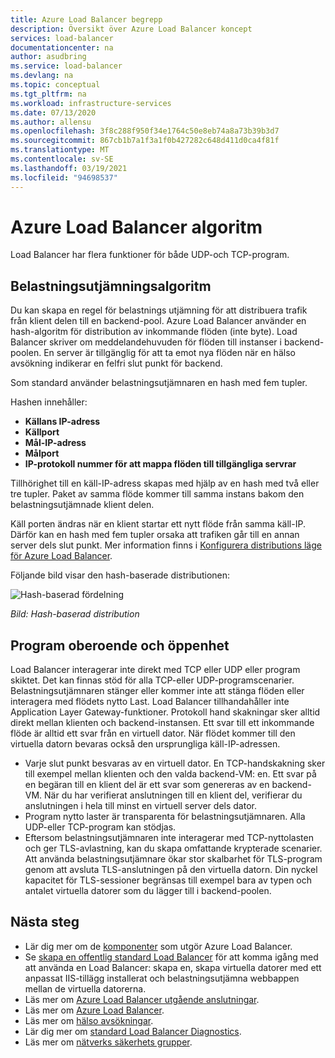 ```yaml
---
title: Azure Load Balancer begrepp
description: Översikt över Azure Load Balancer koncept
services: load-balancer
documentationcenter: na
author: asudbring
ms.service: load-balancer
ms.devlang: na
ms.topic: conceptual
ms.tgt_pltfrm: na
ms.workload: infrastructure-services
ms.date: 07/13/2020
ms.author: allensu
ms.openlocfilehash: 3f8c288f950f34e1764c50e8eb74a8a73b39b3d7
ms.sourcegitcommit: 867cb1b7a1f3a1f0b427282c648d411d0ca4f81f
ms.translationtype: MT
ms.contentlocale: sv-SE
ms.lasthandoff: 03/19/2021
ms.locfileid: "94698537"
---
```

# <a name="azure-load-balancer-algorithm"></a>Azure Load Balancer algoritm

Load Balancer har flera funktioner för både UDP-och TCP-program.

## <a name="load-balancing-algorithm"></a>Belastningsutjämningsalgoritm

Du kan skapa en regel för belastnings utjämning för att distribuera trafik från klient delen till en backend-pool. Azure Load Balancer använder en hash-algoritm för distribution av inkommande flöden (inte byte). Load Balancer skriver om meddelandehuvuden för flöden till instanser i backend-poolen. En server är tillgänglig för att ta emot nya flöden när en hälso avsökning indikerar en felfri slut punkt för backend.

Som standard använder belastningsutjämnaren en hash med fem tupler.

Hashen innehåller:

- **Källans IP-adress**
- **Källport**
- **Mål-IP-adress**
- **Målport**
- **IP-protokoll nummer för att mappa flöden till tillgängliga servrar**

Tillhörighet till en käll-IP-adress skapas med hjälp av en hash med två eller tre tupler. Paket av samma flöde kommer till samma instans bakom den belastningsutjämnade klient delen.

Käll porten ändras när en klient startar ett nytt flöde från samma käll-IP. Därför kan en hash med fem tupler orsaka att trafiken går till en annan server dels slut punkt.
Mer information finns i [Konfigurera distributions läge för Azure Load Balancer](./load-balancer-distribution-mode.md).

Följande bild visar den hash-baserade distributionen:

![Hash-baserad fördelning](./media/load-balancer-overview/load-balancer-distribution.png)

*Bild: Hash-baserad distribution*

## <a name="application-independence-and-transparency"></a>Program oberoende och öppenhet

Load Balancer interagerar inte direkt med TCP eller UDP eller program skiktet. Det kan finnas stöd för alla TCP-eller UDP-programscenarier. Belastningsutjämnaren stänger eller kommer inte att stänga flöden eller interagera med flödets nytto Last. Load Balancer tillhandahåller inte Application Layer Gateway-funktioner. Protokoll hand skakningar sker alltid direkt mellan klienten och backend-instansen. Ett svar till ett inkommande flöde är alltid ett svar från en virtuell dator. När flödet kommer till den virtuella datorn bevaras också den ursprungliga käll-IP-adressen.

- Varje slut punkt besvaras av en virtuell dator. En TCP-handskakning sker till exempel mellan klienten och den valda backend-VM: en. Ett svar på en begäran till en klient del är ett svar som genereras av en backend-VM. När du har verifierat anslutningen till en klient del, verifierar du anslutningen i hela till minst en virtuell server dels dator.
- Program nytto laster är transparenta för belastningsutjämnaren. Alla UDP-eller TCP-program kan stödjas.
- Eftersom belastningsutjämnaren inte interagerar med TCP-nyttolasten och ger TLS-avlastning, kan du skapa omfattande krypterade scenarier. Att använda belastningsutjämnare ökar stor skalbarhet för TLS-program genom att avsluta TLS-anslutningen på den virtuella datorn. Din nyckel kapacitet för TLS-sessioner begränsas till exempel bara av typen och antalet virtuella datorer som du lägger till i backend-poolen.

## <a name="next-steps"></a>Nästa steg

- Lär dig mer om de [komponenter](components.md) som utgör Azure Load Balancer.
- Se [skapa en offentlig standard Load Balancer](quickstart-load-balancer-standard-public-portal.md) för att komma igång med att använda en Load Balancer: skapa en, skapa virtuella datorer med ett anpassat IIS-tillägg installerat och belastningsutjämna webbappen mellan de virtuella datorerna.
- Läs mer om [Azure Load Balancer utgående anslutningar](load-balancer-outbound-connections.md).
- Läs mer om [Azure Load Balancer](load-balancer-overview.md).
- Läs mer om [hälso avsökningar](load-balancer-custom-probe-overview.md).
- Lär dig mer om [standard Load Balancer Diagnostics](load-balancer-standard-diagnostics.md).
- Läs mer om [nätverks säkerhets grupper](../virtual-network/network-security-groups-overview.md).